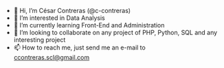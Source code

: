 - 👋 Hi, I’m César Contreras (@c-contreras)
- 👀 I’m interested in Data Analysis
- 🌱 I’m currently learning Front-End and Administration
- 💞️ I’m looking to collaborate on any project of PHP, Python, SQL and any interesting project
- 📫 How to reach me, just send me an e-mail to ccontreras.scl@gmail.com

<!---
c-contreras/c-contreras is a ✨ special ✨ repository because its `README.md` (this file) appears on your GitHub profile.
You can click the Preview link to take a look at your changes.
--->
